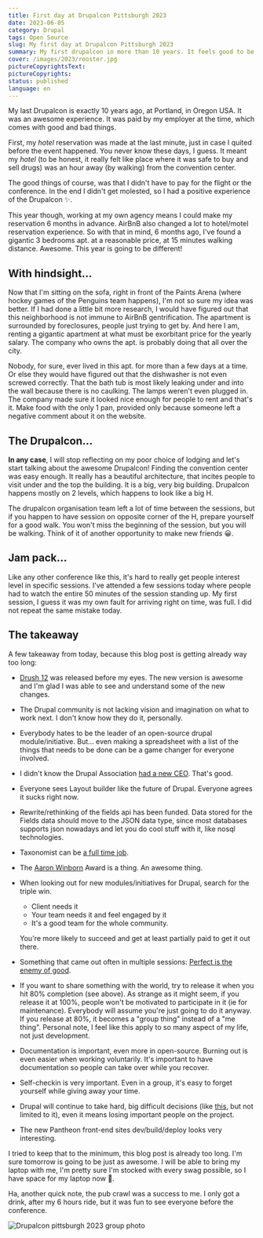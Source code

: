 ```yaml
---
title: First day at Drupalcon Pittsburgh 2023
date: 2023-06-05
category: Drupal
tags: Open Source
slug: My first day at Drupalcon Pittsburgh 2023
summary: My first drupalcon in more than 10 years. It feels good to be back after this hiatus.
cover: /images/2023/rooster.jpg
pictureCopyrightsText:
pictureCopyrights: 
status: published
language: en
---
```


My last Drupalcon is exactly 10 years ago, at Portland, in Oregon USA. It was an awesome experience. It was paid by my employer at the time, which comes with good and bad things.

First, my _hotel_ reservation was made at the last minute, just in case I quited before the event happened. You never know these days, I guess. It meant my
_hotel_ (to be honest, it really felt like place where it was safe to buy and sell drugs) was an hour away (by walking) from the convention center.

The good things of course, was that I didn't have to pay for the flight or the conference. In the end I didn't get molested, so I had a positive experience of the Drupalcon ✨.

This year though, working at my own agency means I could make my reservation 6 months in advance. AirBnB also changed a lot to hotel/motel reservation experience.
So with that in mind, 6 months ago, I've found a gigantic 3 bedrooms apt. at a reasonable price, at 15 minutes walking distance. Awesome. This year is going to be different!

With hindsight...
----

Now that I'm sitting on the sofa, right in front of the Paints Arena (where hockey games of the Penguins team happens), I'm not so sure my idea was better. If I had done a little 
bit more research, I would have figured out that this neighborhood is not immune to AirBnB gentrification. The apartment is surrounded by foreclosures, people just trying to get by.
And here I am, renting a gigantic apartment at what must be exorbitant price for the yearly salary. The company who owns the apt. is probably doing that all over the city.

Nobody, for sure, ever lived in this apt. for more than a few days at a time. Or else they would have figured out that the dishwasher is not even screwed correctly. That the bath tub is
most likely leaking under and into the wall because there is no caulking. The lamps weren't even plugged in. The company made sure it looked nice enough for people to rent and that's it.
Make food with the only 1 pan, provided only because someone left a negative comment about it on the website.

The Drupalcon...
----

**In any case**, I will stop reflecting on my poor choice of lodging and let's start talking about the awesome Drupalcon!
Finding the convention center was easy enough. It really has a beautiful architecture, that incites people to visit under and the top the building.
It is a big, very big building. Drupalcon happens mostly on 2 levels, which happens to look like a big H.

The drupalcon organisation team left a lot of time between the sessions, but if you happen to have session on opposite corner
of the H, prepare yourself for a good walk. You won't miss the beginning of the session, but you will be walking. Think of it of another opportunity to make new friends 😀.

Jam pack...
----

Like any other conference like this, it's hard to really get people interest level in specific sessions. I've attended a few sessions today where people had to watch the entire 50 minutes of the session standing up.
My first session, I guess it was my own fault for arriving right on time, was full. I did not repeat the same mistake today.

The takeaway
-----

A few takeaway from today, because this blog post is getting already way too long:
- [Drush 12](https://www.drush.org/12.x/) was released before my eyes. The new version is awesome and I'm glad I was able to see and understand some of the new changes.
- The Drupal community is not lacking vision and imagination on what to work next. I don't know how they do it, personally. 
- Everybody hates to be the leader of an open-source drupal module/initiative. But... even making a spreadsheet with a list of the things that needs to be done can be a game changer for everyone involved.
- I didn't know the Drupal Association [had a new CEO](https://www.drupal.org/association/blog/drupal-association-hires-tim-doyle-as-ceo). That's good.
- Everyone sees Layout builder like the future of Drupal. Everyone agrees it sucks right now.
- Rewrite/rethinking of the fields api has been funded. Data stored for the Fields data should move to the JSON data type, since most databases supports json nowadays and let you do cool stuff with it, like nosql technologies.
- Taxonomist can be [a full time job](https://sessionize.com/michele-ann-jenkins).
- The [Aaron Winborn](https://www.drupal.org/community/cwg/aaron-winborn-award) Award is a thing. An awesome thing.
- When looking out for new modules/initiatives for Drupal, search for the triple win.
  - Client needs it
  - Your team needs it and feel engaged by it
  - It's a good team for the whole community.
  
  You're more likely to succeed and get at least partially paid to get it out there.
- Something that came out often in multiple sessions: [Perfect is the enemy of good](https://en.wikipedia.org/wiki/Perfect_is_the_enemy_of_good#Further_reading).
- If you want to share something with the world, try to release it when you hit 80% completion (see above).
  As strange as it might seem, if you release it at 100%, people won't be motivated to participate in it (ie for maintenance). Everybody will assume you're just going to do it anyway.
  If you release at 80%, it becomes a "group thing" instead of a "me thing". Personal note, I feel like this apply to so many aspect of my life, not just development.
- Documentation is important, even more in open-source. Burning out is even easier when working voluntarily. It's important to have documentation so people can take over while you recover.
- Self-checkin is very important. Even in a group, it's easy to forget yourself while giving away your time.
- Drupal will continue to take hard, big difficult decisions (like [this](https://www.drupal.org/association/supporters/blog/why-we-use-symfony), but not limited to it), even it means losing important people on the project.
- The new Pantheon front-end sites dev/build/deploy looks very interesting.

I tried to keep that to the minimum, this blog post is already too long. I'm sure tomorrow is going to be just as awesome. I will be able to bring my laptop with me, I'm pretty sure I'm stocked with every
swag possible, so I have space for my laptop now 🎉.

Ha, another quick note, the pub crawl was a success to me. I only got a drink, after my 6 hours ride, but it was fun to see everyone before the conference.

![Drupalcon pittsburgh 2023 group photo](/images/2023/group-photo.jpg)
